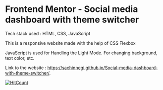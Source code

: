 # Frontend Mentor - Social media dashboard with theme switcher

Tech stack used : HTML, CSS, JavaScript

This is a responsive website made with the help of CSS Flexbox

JavaScript is used for Handling the Light Mode. For changing background, text color, etc.

 Link to the website : https://sachinnegi.github.io/Social-media-dashboard-with-theme-switcher/.
 
 [![HitCount](http://hits.dwyl.com/sachin688/https://githubcom/sachinnegi/Social-media-dashboard-with-theme-switcher.svg)](http://hits.dwyl.com/sachin688/https://githubcom/sachinnegi/Social-media-dashboard-with-theme-switcher)
